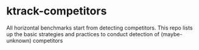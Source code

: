 # ktrack-competitors
All horizontal benchmarks start from detecting competitors. This repo lists up the basic strategies and practices to conduct detection of (maybe-unknown) competitors
